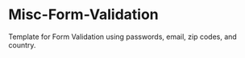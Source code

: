 # Misc-Form-Validation
Template for Form Validation using passwords, email, zip codes, and country. 
